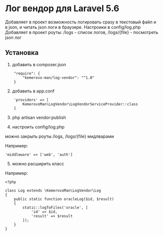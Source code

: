# Лог вендор для Laravel 5.6

Добавляет в проект возможность логировать сразу в текстовый файл и в json, и читать json логи в браузере.
Настроики в config/log.php
Добавляет в проект роуты:
/logs - список логов,
/logs/{file} - посмотреть json лог

## Установка

1. добавить в composer.json
```
    "require": {
        "kemerovo-man/log-vendor": "^1.0"
    }
```
2. добавить в app.conf
```
    'providers' => [
        KemerovoMan\LogVendor\LogVendorServiceProvider::class
    ]
```
3. php artisan vendor:publish

4. настроить config/log.php

можно закрыть роуты /logs, /logs/{file} мидлварами

Например:
```
'middleware' => ['web', 'auth']
```

5. можно расширить класс

Например:
```
<?php

class Log extends \KemerovoMan\LogVendor\Log
{
    public static function oracleLog($id, $result)
    {
        static::logToFiles('oracle', [
            'id' => $id,
            'result' => $result
        ]);
    }
}
```
